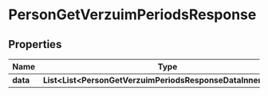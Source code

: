 

# PersonGetVerzuimPeriodsResponse


## Properties

| Name | Type | Description | Notes |
|------------ | ------------- | ------------- | -------------|
|**data** | **List&lt;List&lt;PersonGetVerzuimPeriodsResponseDataInnerInner&gt;&gt;** |  |  [optional] |



